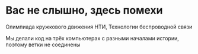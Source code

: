 # Вас не слышно, здесь помехи
Олимпиада кружкового движения НТИ, Технологии беспроводной связи

Мы делали код на трёх компьютерах с разными началами истории, 
поэтому ветки не соединены 